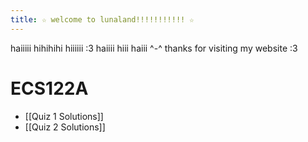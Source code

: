 ```yaml
---
title: ☆ welcome to lunaland!!!!!!!!!!! ☆
---
```

haiiiii hihihihi hiiiiii :3 haiiii hiii haiii ^-^ thanks for visiting my website :3 

# ECS122A
- [[Quiz 1 Solutions]]
- [[Quiz 2 Solutions]]